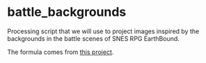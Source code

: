 # battle_backgrounds
Processing script that we will use to project images inspired by the backgrounds in the battle scenes of SNES RPG EarthBound.

The formula comes from <a href="https://github.com/gjtorikian/Earthbound-Battle-Backgrounds">this project</a>.
